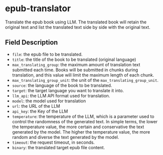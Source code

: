 # epub-translator

Translate the epub book using LLM. The translated book will retain the original text and list the translated text side by side with the original text.

## Field Description

- `file`: the epub file to be translated.
- `title`: the title of the book to be translated (original language)
- `max_translating_group`: the maximum amount of translation text submitted each time. Books will be submitted in chunks during translation, and this value will limit the maximum length of each chunk.
- `max_translating_group_unit`: the unit of the `max_translating_group_unit`.
- `source`: the language of the book to be translated.
- `target`: the target language you want to translate it into.
- `llm_api`: the LLM API format used for translation.
- `model`: the model used for translation
- `url`: the URL of the LLM
- `api_key`: the Key of the LLM
- `temperature`: the temperature of the LLM, which is a parameter used to control the randomness of the generated text. In simple terms, the lower the temperature value, the more certain and conservative the text generated by the model. The higher the temperature value, the more random and diverse the text generated by the model.
- `timeout`: the request timeout, in seconds.
- `binary`: the translated target epub file content.